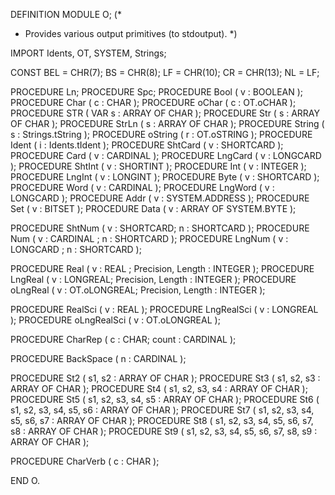 DEFINITION MODULE O;
(*
 * Provides various output primitives (to stdoutput).
 *)

IMPORT Idents, OT, SYSTEM, Strings;

CONST  BEL = CHR(7);
       BS  = CHR(8);
       LF  = CHR(10);
       CR  = CHR(13);
       NL  = LF;

PROCEDURE Ln;
PROCEDURE Spc;
PROCEDURE Bool        ( v : BOOLEAN              );
PROCEDURE Char        ( c : CHAR                 );
PROCEDURE oChar       ( c : OT.oCHAR         );
PROCEDURE STR         ( VAR s : ARRAY OF CHAR    );
PROCEDURE Str         ( s : ARRAY OF CHAR        );
PROCEDURE StrLn       ( s : ARRAY OF CHAR        );
PROCEDURE String      ( s : Strings.tString      );
PROCEDURE oString     ( r : OT.oSTRING       );
PROCEDURE Ident       ( i : Idents.tIdent        );
PROCEDURE ShtCard     ( v : SHORTCARD            );
PROCEDURE Card        ( v : CARDINAL             );
PROCEDURE LngCard     ( v : LONGCARD             );
PROCEDURE ShtInt      ( v : SHORTINT             );
PROCEDURE Int         ( v : INTEGER              );
PROCEDURE LngInt      ( v : LONGINT              );
PROCEDURE Byte        ( v : SHORTCARD            );
PROCEDURE Word        ( v : CARDINAL             );
PROCEDURE LngWord     ( v : LONGCARD             );
PROCEDURE Addr        ( v : SYSTEM.ADDRESS       );
PROCEDURE Set         ( v : BITSET               );
PROCEDURE Data        ( v : ARRAY OF SYSTEM.BYTE );

PROCEDURE ShtNum      ( v : SHORTCARD; n : SHORTCARD );
PROCEDURE Num         ( v : CARDINAL ; n : SHORTCARD );
PROCEDURE LngNum      ( v : LONGCARD ; n : SHORTCARD );

PROCEDURE Real        ( v : REAL    ; Precision, Length : INTEGER );
PROCEDURE LngReal     ( v : LONGREAL; Precision, Length : INTEGER );
PROCEDURE oLngReal    ( v : OT.oLONGREAL; Precision, Length : INTEGER );

PROCEDURE RealSci     ( v : REAL );
PROCEDURE LngRealSci  ( v : LONGREAL );
PROCEDURE oLngRealSci ( v : OT.oLONGREAL );

PROCEDURE CharRep     ( c : CHAR; count : CARDINAL );

PROCEDURE BackSpace   ( n : CARDINAL );

PROCEDURE St2         ( s1, s2                             : ARRAY OF CHAR );
PROCEDURE St3         ( s1, s2, s3                         : ARRAY OF CHAR );
PROCEDURE St4         ( s1, s2, s3, s4                     : ARRAY OF CHAR );
PROCEDURE St5         ( s1, s2, s3, s4, s5                 : ARRAY OF CHAR );
PROCEDURE St6         ( s1, s2, s3, s4, s5, s6             : ARRAY OF CHAR );
PROCEDURE St7         ( s1, s2, s3, s4, s5, s6, s7         : ARRAY OF CHAR );
PROCEDURE St8         ( s1, s2, s3, s4, s5, s6, s7, s8     : ARRAY OF CHAR );
PROCEDURE St9         ( s1, s2, s3, s4, s5, s6, s7, s8, s9 : ARRAY OF CHAR );

PROCEDURE CharVerb    ( c : CHAR );

END O.

